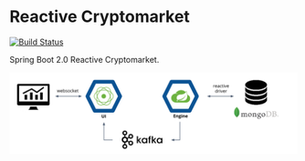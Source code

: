 # Reactive Cryptomarket

[![Build Status](https://semaphoreci.com/api/v1/codependent/reactive-cryptomarket/branches/master/badge.svg)](https://semaphoreci.com/codependent/reactive-cryptomarket)

Spring Boot 2.0 Reactive Cryptomarket.

![Cryptomarket](https://raw.githubusercontent.com/codependent/reactive-cryptomarket/master/cryptomarket.png)
